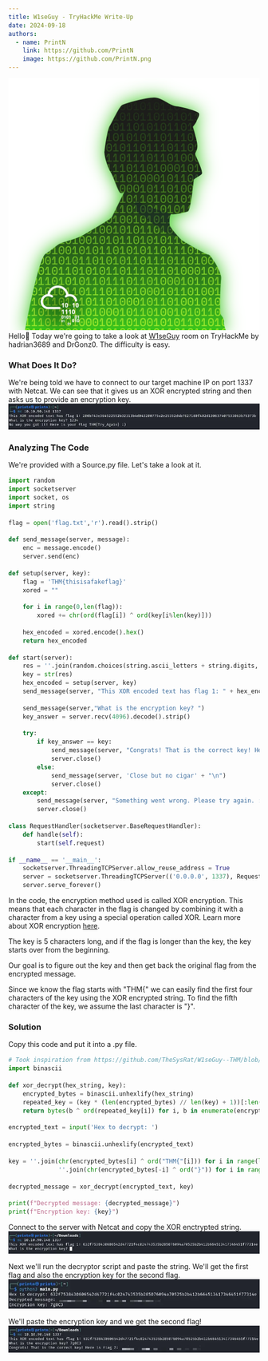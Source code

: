 ```yaml
---
title: W1seGuy - TryHackMe Write-Up
date: 2024-09-18
authors:
  - name: PrintN
    link: https://github.com/PrintN
    image: https://github.com/PrintN.png
---
```

![Image 0](0.webp)
Hello👋 Today we're going to take a look at [W1seGuy](https://tryhackme.com/r/room/w1seguy) room on TryHackMe by hadrian3689 and DrGonz0. The difficulty is easy.
### What Does It Do?
We're being told we have to connect to our target machine IP on port 1337 with Netcat. We can see that it gives us an XOR encrypted string and then asks us to provide an encryption key.
![Screenshot 1](./1.webp)

### Analyzing The Code
We're provided with a Source.py file. Let's take a look at it.
```python
import random
import socketserver 
import socket, os
import string

flag = open('flag.txt','r').read().strip()

def send_message(server, message):
    enc = message.encode()
    server.send(enc)

def setup(server, key):
    flag = 'THM{thisisafakeflag}' 
    xored = ""

    for i in range(0,len(flag)):
        xored += chr(ord(flag[i]) ^ ord(key[i%len(key)]))

    hex_encoded = xored.encode().hex()
    return hex_encoded

def start(server):
    res = ''.join(random.choices(string.ascii_letters + string.digits, k=5))
    key = str(res)
    hex_encoded = setup(server, key)
    send_message(server, "This XOR encoded text has flag 1: " + hex_encoded + "\n")
    
    send_message(server,"What is the encryption key? ")
    key_answer = server.recv(4096).decode().strip()

    try:
        if key_answer == key:
            send_message(server, "Congrats! That is the correct key! Here is flag 2: " + flag + "\n")
            server.close()
        else:
            send_message(server, 'Close but no cigar' + "\n")
            server.close()
    except:
        send_message(server, "Something went wrong. Please try again. :)\n")
        server.close()

class RequestHandler(socketserver.BaseRequestHandler):
    def handle(self):
        start(self.request)

if __name__ == '__main__':
    socketserver.ThreadingTCPServer.allow_reuse_address = True
    server = socketserver.ThreadingTCPServer(('0.0.0.0', 1337), RequestHandler)
    server.serve_forever()   
```
In the code, the encryption method used is called XOR encryption. This means that each character in the flag is changed by combining it with a character from a key using a special operation called XOR. Learn more about XOR encryption [here](https://en.wikipedia.org/wiki/XOR_cipher).

The key is 5 characters long, and if the flag is longer than the key, the key starts over from the beginning.

Our goal is to figure out the key and then get back the original flag from the encrypted message.

Since we know the flag starts with "THM{" we can easily find the first four characters of the key using the XOR encrypted string. To find the fifth character of the key, we assume the last character is "}".

### Solution
Copy this code and put it into a .py file.
```python
# Took inspiration from https://github.com/TheSysRat/W1seGuy--THM/blob/main/w1seguy.py
import binascii

def xor_decrypt(hex_string, key):
    encrypted_bytes = binascii.unhexlify(hex_string)
    repeated_key = (key * (len(encrypted_bytes) // len(key) + 1))[:len(encrypted_bytes)]
    return bytes(b ^ ord(repeated_key[i]) for i, b in enumerate(encrypted_bytes)).decode('utf-8')

encrypted_text = input('Hex to decrypt: ')

encrypted_bytes = binascii.unhexlify(encrypted_text)

key = ''.join(chr(encrypted_bytes[i] ^ ord("THM{"[i])) for i in range(len("THM{"))) + \
              ''.join(chr(encrypted_bytes[-i] ^ ord("}")) for i in range(1, len("}") + 1))[:5]

decrypted_message = xor_decrypt(encrypted_text, key)

print(f"Decrypted message: {decrypted_message}")
print(f"Encryption key: {key}")
```

Connect to the server with Netcat and copy the XOR enctrypted string.
![Screenshot 2](./2.webp)

Next we'll run the decryptor script and paste the string. We'll get the first flag and also the encryption key for the second flag.
![Screenshot 3](./3.webp)

We'll paste the encryption key and we get the second flag!
![Screenshot 4](./4.webp)
